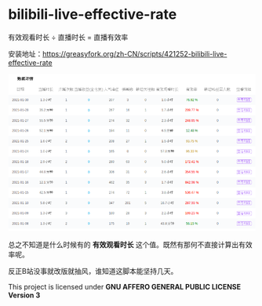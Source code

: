 # bilibili-live-effective-rate

有效观看时长 ÷ 直播时长 = 直播有效率

安装地址：https://greasyfork.org/zh-CN/scripts/421252-bilibili-live-effective-rate

![bilibili-live-effective-rate snap](snap.png "bilibili-live-effective-rate snap")

总之不知道是什么时候有的 **有效观看时长** 这个值。既然有那何不直接计算出有效率呢。

反正B站没事就改版就抽风，谁知道这脚本能坚持几天。

This project is licensed under **GNU AFFERO GENERAL PUBLIC LICENSE Version 3**
